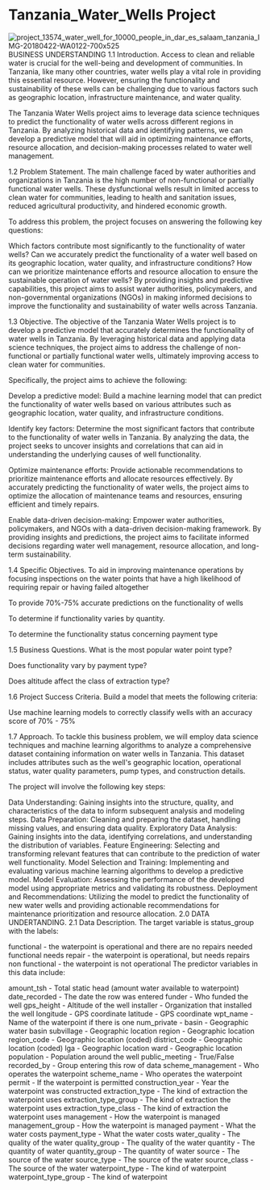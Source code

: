 # Tanzania_Water_Wells Project
![project_13574_water_well_for_10000_people_in_dar_es_salaam_tanzania_IMG-20180422-WA0122-700x525](https://github.com/NyagahBrian/Tanzania_Water_Wells/assets/124655143/6d89094c-41a0-40c0-8dd2-437e6d90060d)
BUSINESS UNDERSTANDING
1.1 Introduction.
Access to clean and reliable water is crucial for the well-being and development of communities. In Tanzania, like many other countries, water wells play a vital role in providing this essential resource. However, ensuring the functionality and sustainability of these wells can be challenging due to various factors such as geographic location, infrastructure maintenance, and water quality.

The Tanzania Water Wells project aims to leverage data science techniques to predict the functionality of water wells across different regions in Tanzania. By analyzing historical data and identifying patterns, we can develop a predictive model that will aid in optimizing maintenance efforts, resource allocation, and decision-making processes related to water well management.

1.2 Problem Statement.
The main challenge faced by water authorities and organizations in Tanzania is the high number of non-functional or partially functional water wells. These dysfunctional wells result in limited access to clean water for communities, leading to health and sanitation issues, reduced agricultural productivity, and hindered economic growth.

To address this problem, the project focuses on answering the following key questions:

Which factors contribute most significantly to the functionality of water wells?
Can we accurately predict the functionality of a water well based on its geographic location, water quality, and infrastructure conditions?
How can we prioritize maintenance efforts and resource allocation to ensure the sustainable operation of water wells?
By providing insights and predictive capabilities, this project aims to assist water authorities, policymakers, and non-governmental organizations (NGOs) in making informed decisions to improve the functionality and sustainability of water wells across Tanzania.

1.3 Objective.
The objective of the Tanzania Water Wells project is to develop a predictive model that accurately determines the functionality of water wells in Tanzania. By leveraging historical data and applying data science techniques, the project aims to address the challenge of non-functional or partially functional water wells, ultimately improving access to clean water for communities.

Specifically, the project aims to achieve the following:

Develop a predictive model: Build a machine learning model that can predict the functionality of water wells based on various attributes such as geographic location, water quality, and infrastructure conditions.

Identify key factors: Determine the most significant factors that contribute to the functionality of water wells in Tanzania. By analyzing the data, the project seeks to uncover insights and correlations that can aid in understanding the underlying causes of well functionality.

Optimize maintenance efforts: Provide actionable recommendations to prioritize maintenance efforts and allocate resources effectively. By accurately predicting the functionality of water wells, the project aims to optimize the allocation of maintenance teams and resources, ensuring efficient and timely repairs.

Enable data-driven decision-making: Empower water authorities, policymakers, and NGOs with a data-driven decision-making framework. By providing insights and predictions, the project aims to facilitate informed decisions regarding water well management, resource allocation, and long-term sustainability.

1.4 Specific Objectives.
To aid in improving maintenance operations by focusing inspections on the water points that have a high likelihood of requiring repair or having failed altogether

To provide 70%-75% accurate predictions on the functionality of wells

To determine if functionality varies by quantity.

To determine the functionality status concerning payment type

1.5 Business Questions.
What is the most popular water point type?

Does functionality vary by payment type?

Does altitude affect the class of extraction type?

1.6 Project Success Criteria.
Build a model that meets the following criteria:

Use machine learning models to correctly classify wells with an accuracy score of 70% - 75%

1.7 Approach.
To tackle this business problem, we will employ data science techniques and machine learning algorithms to analyze a comprehensive dataset containing information on water wells in Tanzania. This dataset includes attributes such as the well's geographic location, operational status, water quality parameters, pump types, and construction details.

The project will involve the following key steps:

Data Understanding: Gaining insights into the structure, quality, and characteristics of the data to inform subsequent analysis and modeling steps.
Data Preparation: Cleaning and preparing the dataset, handling missing values, and ensuring data quality.
Exploratory Data Analysis: Gaining insights into the data, identifying correlations, and understanding the distribution of variables.
Feature Engineering: Selecting and transforming relevant features that can contribute to the prediction of water well functionality.
Model Selection and Training: Implementing and evaluating various machine learning algorithms to develop a predictive model.
Model Evaluation: Assessing the performance of the developed model using appropriate metrics and validating its robustness.
Deployment and Recommendations: Utilizing the model to predict the functionality of new water wells and providing actionable recommendations for maintenance prioritization and resource allocation.
2.0 DATA UNDERTANDING.
2.1 Data Description.
The target variable is status_group with the labels:

functional - the waterpoint is operational and there are no repairs needed
functional needs repair - the waterpoint is operational, but needs repairs
non functional - the waterpoint is not operational
The predictor variables in this data include:

amount_tsh - Total static head (amount water available to waterpoint)
date_recorded - The date the row was entered
funder - Who funded the well
gps_height - Altitude of the well
installer - Organization that installed the well
longitude - GPS coordinate
latitude - GPS coordinate
wpt_name - Name of the waterpoint if there is one
num_private -
basin - Geographic water basin
subvillage - Geographic location
region - Geographic location
region_code - Geographic location (coded)
district_code - Geographic location (coded)
lga - Geographic location
ward - Geographic location
population - Population around the well
public_meeting - True/False
recorded_by - Group entering this row of data
scheme_management - Who operates the waterpoint
scheme_name - Who operates the waterpoint
permit - If the waterpoint is permitted
construction_year - Year the waterpoint was constructed
extraction_type - The kind of extraction the waterpoint uses
extraction_type_group - The kind of extraction the waterpoint uses
extraction_type_class - The kind of extraction the waterpoint uses
management - How the waterpoint is managed
management_group - How the waterpoint is managed
payment - What the water costs
payment_type - What the water costs
water_quality - The quality of the water
quality_group - The quality of the water
quantity - The quantity of water
quantity_group - The quantity of water
source - The source of the water
source_type - The source of the water
source_class - The source of the water
waterpoint_type - The kind of waterpoint
waterpoint_type_group - The kind of waterpoint
